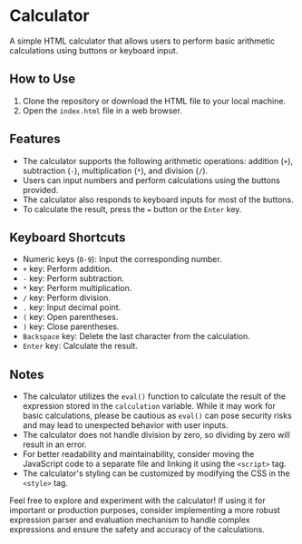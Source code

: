 # Calculator

A simple HTML calculator that allows users to perform basic arithmetic calculations using buttons or keyboard input.

## How to Use

1. Clone the repository or download the HTML file to your local machine.
2. Open the `index.html` file in a web browser.

## Features

- The calculator supports the following arithmetic operations: addition (`+`), subtraction (`-`), multiplication (`*`), and division (`/`).
- Users can input numbers and perform calculations using the buttons provided.
- The calculator also responds to keyboard inputs for most of the buttons.
- To calculate the result, press the `=` button or the `Enter` key.

## Keyboard Shortcuts

- Numeric keys (`0-9`): Input the corresponding number.
- `+` key: Perform addition.
- `-` key: Perform subtraction.
- `*` key: Perform multiplication.
- `/` key: Perform division.
- `.` key: Input decimal point.
- `(` key: Open parentheses.
- `)` key: Close parentheses.
- `Backspace` key: Delete the last character from the calculation.
- `Enter` key: Calculate the result.

## Notes

- The calculator utilizes the `eval()` function to calculate the result of the expression stored in the `calculation` variable. While it may work for basic calculations, please be cautious as `eval()` can pose security risks and may lead to unexpected behavior with user inputs.
- The calculator does not handle division by zero, so dividing by zero will result in an error.
- For better readability and maintainability, consider moving the JavaScript code to a separate file and linking it using the `<script>` tag.
- The calculator's styling can be customized by modifying the CSS in the `<style>` tag.

Feel free to explore and experiment with the calculator! If using it for important or production purposes, consider implementing a more robust expression parser and evaluation mechanism to handle complex expressions and ensure the safety and accuracy of the calculations.
